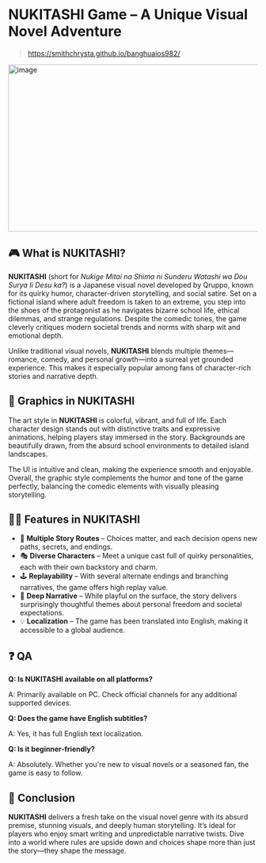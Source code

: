 # NUKITASHI Game – A Unique Visual Novel Adventure
>https://smithchrysta.github.io/banghuaios982/
<img width="600" height="337" alt="image" src="https://github.com/user-attachments/assets/2aac63c8-46c2-4f4d-adea-7cf39c0d4d8f" />

## 🎮 What is NUKITASHI?

**NUKITASHI** (short for *Nukige Mitai na Shima ni Sunderu Watashi wa Dou Surya Ii Desu ka?*) is a Japanese visual novel developed by Qruppo, known for its quirky humor, character-driven storytelling, and social satire. Set on a fictional island where adult freedom is taken to an extreme, you step into the shoes of the protagonist as he navigates bizarre school life, ethical dilemmas, and strange regulations. Despite the comedic tones, the game cleverly critiques modern societal trends and norms with sharp wit and emotional depth.

Unlike traditional visual novels, **NUKITASHI** blends multiple themes—romance, comedy, and personal growth—into a surreal yet grounded experience. This makes it especially popular among fans of character-rich stories and narrative depth.

## 🌈 Graphics in NUKITASHI

The art style in **NUKITASHI** is colorful, vibrant, and full of life. Each character design stands out with distinctive traits and expressive animations, helping players stay immersed in the story. Backgrounds are beautifully drawn, from the absurd school environments to detailed island landscapes.

The UI is intuitive and clean, making the experience smooth and enjoyable. Overall, the graphic style complements the humor and tone of the game perfectly, balancing the comedic elements with visually pleasing storytelling.

## 👩‍💻 Features in NUKITASHI

* 🧩 **Multiple Story Routes** – Choices matter, and each decision opens new paths, secrets, and endings.
* 🎭 **Diverse Characters** – Meet a unique cast full of quirky personalities, each with their own backstory and charm.
* 🕹️ **Replayability** – With several alternate endings and branching narratives, the game offers high replay value.
* 📖 **Deep Narrative** – While playful on the surface, the story delivers surprisingly thoughtful themes about personal freedom and societal expectations.
* 💡 **Localization** – The game has been translated into English, making it accessible to a global audience.

## ❓ QA

**Q: Is NUKITASHI available on all platforms?**

A: Primarily available on PC. Check official channels for any additional supported devices.

**Q: Does the game have English subtitles?**

A: Yes, it has full English text localization.

**Q: Is it beginner-friendly?**

A: Absolutely. Whether you're new to visual novels or a seasoned fan, the game is easy to follow.

## 📝 Conclusion

**NUKITASHI** delivers a fresh take on the visual novel genre with its absurd premise, stunning visuals, and deeply human storytelling. It’s ideal for players who enjoy smart writing and unpredictable narrative twists. Dive into a world where rules are upside down and choices shape more than just the story—they shape the message.
